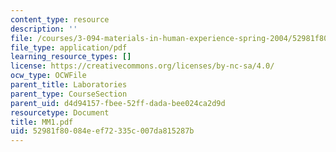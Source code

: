 ```yaml
---
content_type: resource
description: ''
file: /courses/3-094-materials-in-human-experience-spring-2004/52981f80084eef72335c007da815287b_MM1.pdf
file_type: application/pdf
learning_resource_types: []
license: https://creativecommons.org/licenses/by-nc-sa/4.0/
ocw_type: OCWFile
parent_title: Laboratories
parent_type: CourseSection
parent_uid: d4d94157-fbee-52ff-dada-bee024ca2d9d
resourcetype: Document
title: MM1.pdf
uid: 52981f80-084e-ef72-335c-007da815287b
---
```

